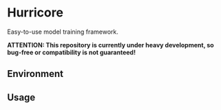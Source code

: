 # Hurricore
Easy-to-use model training framework.

**ATTENTION: This repository is currently under heavy development, so bug-free or compatibility is not guaranteed!**

## Environment

## Usage
